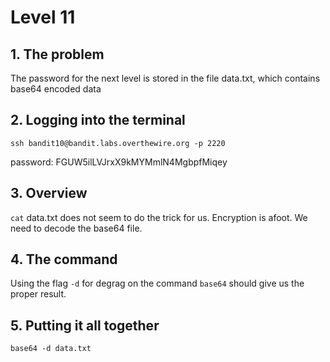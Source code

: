 # Level 11

## 1. The problem

The password for the next level is stored in the file data.txt, which contains base64 encoded data

## 2. Logging into the terminal

`ssh bandit10@bandit.labs.overthewire.org -p 2220`

password: FGUW5ilLVJrxX9kMYMmlN4MgbpfMiqey

## 3. Overview

`cat` data.txt does not seem to do the trick for us. Encryption is afoot. We need to decode the base64 file.

## 4. The command

Using the flag `-d` for degrag on the command `base64` should give us the proper result.

## 5. Putting it all together

`base64 -d data.txt`
